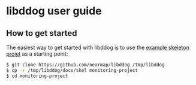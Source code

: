 # libddog user guide


## How to get started

The easiest way to get started with libddog is to use the [example skeleton projet](skel) as a starting point:

```bash
$ git clone https://github.com/nearmap/libddog /tmp/libddog
$ cp -r /tmp/libddog/docs/skel monitoring-project
$ cd monitoring-project
```

